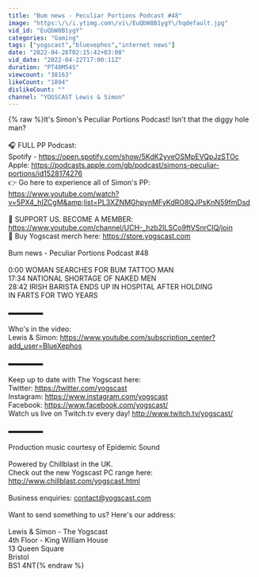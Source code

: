 ```yaml
---
title: "Bum news - Peculiar Portions Podcast #48"
image: "https:\/\/i.ytimg.com\/vi\/EuQbW8B1ygY\/hqdefault.jpg"
vid_id: "EuQbW8B1ygY"
categories: "Gaming"
tags: ["yogscast","bluexephos","internet news"]
date: "2022-04-26T02:15:42+03:00"
vid_date: "2022-04-22T17:00:11Z"
duration: "PT40M54S"
viewcount: "38163"
likeCount: "1894"
dislikeCount: ""
channel: "YOGSCAST Lewis & Simon"
---
```

{% raw %}It's Simon's Peculiar Portions Podcast! Isn't that the diggy hole man?<br /><br />🎧 FULL PP Podcast: <br />Spotify - <a rel="nofollow" target="blank" href="https://open.spotify.com/show/5KdK2yveOSMpEVQpJzSTOc">https://open.spotify.com/show/5KdK2yveOSMpEVQpJzSTOc</a><br />Apple: <a rel="nofollow" target="blank" href="https://podcasts.apple.com/gb/podcast/simons-peculiar-portions/id1528174276">https://podcasts.apple.com/gb/podcast/simons-peculiar-portions/id1528174276</a><br />👉 Go here to experience all of Simon's PP: <a rel="nofollow" target="blank" href="https://www.youtube.com/watch?v=5PX4_hIZCgM&amp;list=PL3XZNMGhpynMFyKdRO8QJPsKnN59fmDsd">https://www.youtube.com/watch?v=5PX4_hIZCgM&amp;list=PL3XZNMGhpynMFyKdRO8QJPsKnN59fmDsd</a><br /><br />💖 SUPPORT US. BECOME A MEMBER: <a rel="nofollow" target="blank" href="https://www.youtube.com/channel/UCH-_hzb2ILSCo9ftVSnrCIQ/join">https://www.youtube.com/channel/UCH-_hzb2ILSCo9ftVSnrCIQ/join</a> <br />🛒 Buy Yogscast merch here: <a rel="nofollow" target="blank" href="https://store.yogscast.com">https://store.yogscast.com</a><br /><br />Bum news - Peculiar Portions Podcast #48<br /><br />0:00 WOMAN SEARCHES FOR BUM TATTOO MAN<br />17:34 NATIONAL SHORTAGE OF NAKED MEN <br />28:42 IRISH BARISTA ENDS UP IN HOSPITAL AFTER HOLDING <br />IN FARTS FOR TWO YEARS<br /><br />▬▬▬▬▬<br /><br />Who's in the video:<br />Lewis &amp; Simon: <a rel="nofollow" target="blank" href="https://www.youtube.com/subscription_center?add_user=BlueXephos">https://www.youtube.com/subscription_center?add_user=BlueXephos</a><br /><br />▬▬▬▬▬<br /><br />Keep up to date with The Yogscast here:<br />Twitter: <a rel="nofollow" target="blank" href="https://twitter.com/yogscast">https://twitter.com/yogscast</a><br />Instagram: <a rel="nofollow" target="blank" href="https://www.instagram.com/yogscast">https://www.instagram.com/yogscast</a><br />Facebook: <a rel="nofollow" target="blank" href="https://www.facebook.com/yogscast/">https://www.facebook.com/yogscast/</a><br />Watch us live on Twitch.tv every day!  <a rel="nofollow" target="blank" href="http://www.twitch.tv/yogscast/">http://www.twitch.tv/yogscast/</a> <br /><br />▬▬▬▬▬<br /><br />Production music courtesy of Epidemic Sound <br /><br />Powered by Chillblast in the UK. <br />Check out the new Yogscast PC range here: <a rel="nofollow" target="blank" href="http://www.chillblast.com/yogscast.html">http://www.chillblast.com/yogscast.html</a><br /><br />Business enquiries: contact@yogscast.com<br /><br />Want to send something to us? Here's our address:<br /><br />Lewis &amp; Simon - The Yogscast<br />4th Floor - King William House<br />13 Queen Square<br />Bristol<br />BS1 4NT{% endraw %}
